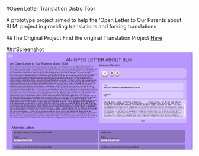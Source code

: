 #Open Letter Translation Distro Tool

A prototype project aimed to help the 'Open Letter to Our Parents about BLM' project in providing translations and forking translations

##The Original Project
Find the original Translation Project [Here](https://docs.google.com/document/d/10syOzyDfJfmw9Bg89cam8wj29sa_rJHoDXFbrhrFJLs/)

###Screenshot
![Application Screenshot](screenshot/full-screenshot.png)
